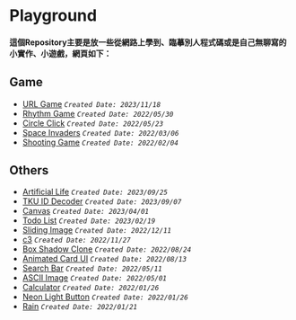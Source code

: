 # Playground
#### 這個Repository主要是放一些從網路上學到、臨摹別人程式碼或是自己無聊寫的小實作、小遊戲，網頁如下：
## Game
* [URL Game](https://jialong0209.github.io/playground/url-game/index.html) _`Created Date: 2023/11/18`_
* [Rhythm Game](https://jialong0209.github.io/playground/rhythm_game/MyVersion/index.html) _`Created Date: 2022/05/30`_
* [Circle Click](https://jialong0209.github.io/playground/circleClick/index.html) _`Created Date: 2022/05/23`_
* [Space Invaders](https://jialong0209.github.io/playground/space_invaders/main.html)  _`Created Date: 2022/03/06`_
* [Shooting Game](https://jialong0209.github.io/playground/shooting-game/main.html) _`Created Date: 2022/02/04`_

## Others
* [Artificial Life](https://jialong0209.github.io/playground/Artificial_life/) _`Created Date: 2023/09/25`_
* [TKU ID Decoder](https://jialong0209.github.io/playground/TKU_ID_decoder/) _`Created Date: 2023/09/07`_
* [Canvas](https://jialong0209.github.io/playground/canvas/index.html) _`Created Date: 2023/04/01`_
* [Todo List](https://jialong0209.github.io/playground/todolist/index.html) _`Created Date: 2023/02/19`_
* [Sliding Image](https://jialong0209.github.io/playground/sliding_image/index.html) _`Created Date: 2022/12/11`_
* [c3](https://jialong0209.github.io/playground/c3/chart.html) _`Created Date: 2022/11/27`_
* [Box Shadow Clone](https://jialong0209.github.io/playground/boxShadowClone.html) _`Created Date: 2022/08/24`_
* [Animated Card UI](https://jialong0209.github.io/playground/Animated_Card/index.html) _`Created Date: 2022/08/13`_
* [Search Bar](https://jialong0209.github.io/playground/search_bar/main.html) _`Created Date: 2022/05/11`_
* [ASCII Image](https://jialong0209.github.io/playground/ASCII_img/main.html) _`Created Date: 2022/05/01`_
* [Calculator](https://jialong0209.github.io/playground/calculator.html) _`Created Date: 2022/01/26`_
* [Neon Light Button](https://jialong0209.github.io/playground/neon-light-button.html) _`Created Date: 2022/01/26`_
* [Rain](https://jialong0209.github.io/playground/rain.html) _`Created Date: 2022/01/21`_

